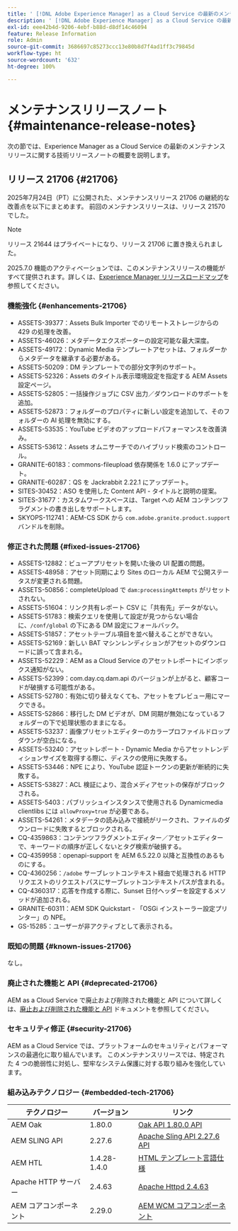 ```yaml
---
title: ' [!DNL Adobe Experience Manager] as a Cloud Service の最新のメンテナンスリリースノート。'
description: ' [!DNL Adobe Experience Manager] as a Cloud Service の最新のメンテナンスリリースノート。'
exl-id: eee42b4d-9206-4ebf-b88d-d8df14c46094
feature: Release Information
role: Admin
source-git-commit: 3686697c85273ccc13e80b8d7f4ad1ff3c79845d
workflow-type: ht
source-wordcount: '632'
ht-degree: 100%

---
```



# メンテナンスリリースノート {#maintenance-release-notes}

次の節では、Experience Manager as a Cloud Service の最新のメンテナンスリリースに関する技術リリースノートの概要を説明します。

## リリース 21706 {#21706}

2025年7月24日（PT）に公開された、メンテナンスリリース 21706 の継続的な改善点を以下にまとめます。 前回のメンテナンスリリースは、リリース 21570 でした。

>[!NOTE]
>
>リリース 21644 はプライベートになり、リリース 21706 に置き換えられました。

2025.7.0 機能のアクティベーションでは、このメンテナンスリリースの機能がすべて提供されます。詳しくは、[Experience Manager リリースロードマップ](https://experienceleague.adobe.com/ja/docs/experience-manager-release-information/aem-release-updates/update-releases-roadmap)を参照してください。

### 機能強化 {#enhancements-21706}

* ASSETS-39377：Assets Bulk Importer でのリモートストレージからの 429 の処理を改善。
* ASSETS-46026：メタデータエクスポーターの設定可能な最大深度。
* ASSETS-49172：Dynamic Media テンプレートアセットは、フォルダーからメタデータを継承する必要がある。
* ASSETS-50209：DM テンプレートでの部分文字列のサポート。
* ASSETS-52326：Assets のタイトル表示環境設定を指定する AEM Assets 設定ページ。
* ASSETS-52805：一括操作ジョブに CSV 出力／ダウンロードのサポートを追加。
* ASSETS-52873：フォルダーのプロパティに新しい設定を追加して、そのフォルダーの AI 処理を無効にする。
* ASSETS-53535：YouTube ビデオのアップロードパフォーマンスを改善済み。
* ASSETS-53612：Assets オムニサーチでのハイブリッド検索のコントロール。
* GRANITE-60183：commons-fileupload 依存関係を 1.6.0 にアップデート。
* GRANITE-60287：QS を Jackrabbit 2.22.1 にアップデート。
* SITES-30452：ASO を使用した Content API - タイトルと説明の提案。
* SITES-31677：カスタムワークスペースは、Target への AEM コンテンツフラグメントの書き出しをサポートします。
* SKYOPS-112741：AEM-CS SDK から `com.adobe.granite.product.support` バンドルを削除。

### 修正された問題 {#fixed-issues-21706}

* ASSETS-12882：ビューアプリセットを開いた後の UI 配置の問題。
* ASSETS-48958：アセット同期により Sites のローカル AEM で公開ステータスが変更される問題。
* ASSETS-50856：completeUpload で `dam:processingAttempts` がリセットされない。
* ASSETS-51604：リンク共有レポート CSV に「共有先」データがない。
* ASSETS-51783：検索クエリを使用して設定が見つからない場合に、`/conf/global` の下にある DM 設定にフォールバック。
* ASSETS-51857：アセットテーブル項目を並べ替えることができない。
* ASSETS-52169：新しい BAT マシンレンディションがアセットのダウンロードに誤って含まれる。
* ASSETS-52229：AEM as a Cloud Service のアセットレポートにインボックス通知がない。
* ASSETS-52399：com.day.cq.dam.api のバージョンが上がると、顧客コードが破損する可能性がある。
* ASSETS-52780：有効に切り替えなくても、アセットをプレビュー用にマークできる。
* ASSETS-52866：移行した DM ビデオが、DM 同期が無効になっているフォルダーの下で処理状態のままになる。
* ASSETS-53237：画像プリセットエディターのカラープロファイルドロップダウンが空白になる。
* ASSETS-53240：アセットレポート - Dynamic Media からアセットレンディションサイズを取得する際に、ディスクの使用に失敗する。
* ASSETS-53446：NPE により、YouTube 認証トークンの更新が断続的に失敗する。
* ASSETS-53827：ACL 検証により、混合メディアセットの保存がブロックされる。
* ASSETS-5403：パブリッシュインスタンスで使用される Dynamicmedia clientlibs には `allowProxy=true` が必要である。
* ASSETS-54261：メタデータの読み込みで接続がリークされ、ファイルのダウンロードに失敗するとブロックされる。
* CQ-4359863：コンテンツフラグメントエディター／アセットエディターで、キーワードの順序が正しくないとタグ検索が破損する。
* CQ-4359958：openapi-support を AEM 6.5.22.0 以降と互換性のあるものにする。
* CQ-4360256：`/adobe` サーブレットコンテキスト経由で処理される HTTP リクエストのリクエストパスにサーブレットコンテキストパスが含まれる。
* CQ-4360317：応答を作成する際に、Sunset 日付ヘッダーを設定するメソッドが追加される。
* GRANITE-60311：AEM SDK Quickstart - 「OSGi インストーラー設定プリンター」の NPE。
* GS-15285：ユーザーが非アクティブとして表示される。

### 既知の問題 {#known-issues-21706}

なし。

### 廃止された機能と API {#deprecated-21706}

AEM as a Cloud Service で廃止および削除された機能と API について詳しくは、[廃止および削除された機能と API](/help/release-notes/deprecated-removed-features.md) ドキュメントを参照してください。

### セキュリティ修正 {#security-21706}

AEM as a Cloud Service では、プラットフォームのセキュリティとパフォーマンスの最適化に取り組んでいます。 このメンテナンスリリースでは、特定された 4 つの脆弱性に対処し、堅牢なシステム保護に対する取り組みを強化しています。

### 組み込みテクノロジー {#embedded-tech-21706}

| テクノロジー | バージョン | リンク |
|---|---|---|
| AEM Oak | 1.80.0 | [Oak API 1.80.0 API](https://www.javadoc.io/doc/org.apache.jackrabbit/oak-api/1.80/index.html) |
| AEM SLING API | 2.27.6 | [Apache Sling API 2.27.6 API](https://www.javadoc.io/doc/org.apache.sling/org.apache.sling.api/latest/index.html) |
| AEM HTL | 1.4.28-1.4.0 | [HTML テンプレート言語仕様](https://github.com/adobe/htl-spec) |
| Apache HTTP サーバー | 2.4.63 | [Apache Httpd 2.4.63](https://github.com/apache/httpd/blob/2.4.63/CHANGES) |
| AEM コアコンポーネント | 2.29.0 | [AEM WCM コアコンポーネント](https://github.com/adobe/aem-core-wcm-components) |
